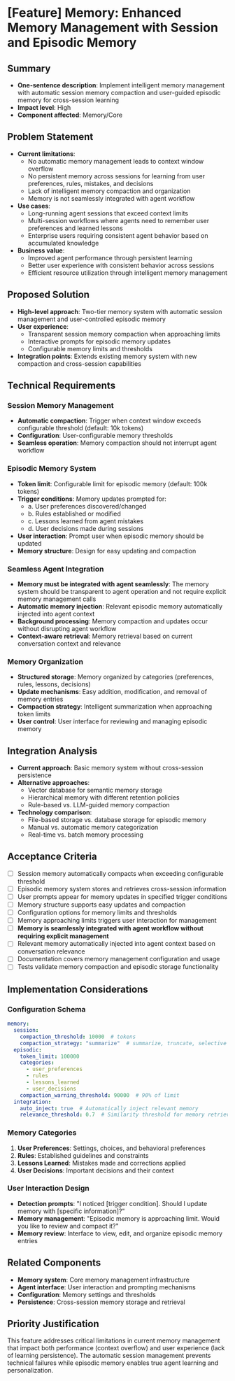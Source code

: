# [Feature] Memory: Enhanced Memory Management with Session and Episodic Memory

## Summary
- **One-sentence description**: Implement intelligent memory management with automatic session memory compaction and user-guided episodic memory for cross-session learning
- **Impact level**: High
- **Component affected**: Memory/Core

## Problem Statement
- **Current limitations**: 
  - No automatic memory management leads to context window overflow
  - No persistent memory across sessions for learning from user preferences, rules, mistakes, and decisions
  - Lack of intelligent memory compaction and organization
  - Memory is not seamlessly integrated with agent workflow
- **Use cases**: 
  - Long-running agent sessions that exceed context limits
  - Multi-session workflows where agents need to remember user preferences and learned lessons
  - Enterprise users requiring consistent agent behavior based on accumulated knowledge
- **Business value**: 
  - Improved agent performance through persistent learning
  - Better user experience with consistent behavior across sessions
  - Efficient resource utilization through intelligent memory management

## Proposed Solution
- **High-level approach**: Two-tier memory system with automatic session management and user-controlled episodic memory
- **User experience**: 
  - Transparent session memory compaction when approaching limits
  - Interactive prompts for episodic memory updates
  - Configurable memory limits and thresholds
- **Integration points**: Extends existing memory system with new compaction and cross-session capabilities

## Technical Requirements

### Session Memory Management
- **Automatic compaction**: Trigger when context window exceeds configurable threshold (default: 10k tokens)
- **Configuration**: User-configurable memory thresholds
- **Seamless operation**: Memory compaction should not interrupt agent workflow

### Episodic Memory System
- **Token limit**: Configurable limit for episodic memory (default: 100k tokens)
- **Trigger conditions**: Memory updates prompted for:
  - a. User preferences discovered/changed
  - b. Rules established or modified
  - c. Lessons learned from agent mistakes
  - d. User decisions made during sessions
- **User interaction**: Prompt user when episodic memory should be updated
- **Memory structure**: Design for easy updating and compaction

### Seamless Agent Integration
- **Memory must be integrated with agent seamlessly**: The memory system should be transparent to agent operation and not require explicit memory management calls
- **Automatic memory injection**: Relevant episodic memory automatically injected into agent context
- **Background processing**: Memory compaction and updates occur without disrupting agent workflow
- **Context-aware retrieval**: Memory retrieval based on current conversation context and relevance

### Memory Organization
- **Structured storage**: Memory organized by categories (preferences, rules, lessons, decisions)
- **Update mechanisms**: Easy addition, modification, and removal of memory entries
- **Compaction strategy**: Intelligent summarization when approaching token limits
- **User control**: User interface for reviewing and managing episodic memory

## Integration Analysis
- **Current approach**: Basic memory system without cross-session persistence
- **Alternative approaches**: 
  - Vector database for semantic memory storage
  - Hierarchical memory with different retention policies
  - Rule-based vs. LLM-guided memory compaction
- **Technology comparison**: 
  - File-based storage vs. database storage for episodic memory
  - Manual vs. automatic memory categorization
  - Real-time vs. batch memory processing

## Acceptance Criteria
- [ ] Session memory automatically compacts when exceeding configurable threshold
- [ ] Episodic memory system stores and retrieves cross-session information
- [ ] User prompts appear for memory updates in specified trigger conditions
- [ ] Memory structure supports easy updates and compaction
- [ ] Configuration options for memory limits and thresholds
- [ ] Memory approaching limits triggers user interaction for management
- [ ] **Memory is seamlessly integrated with agent workflow without requiring explicit management**
- [ ] Relevant memory automatically injected into agent context based on conversation relevance
- [ ] Documentation covers memory management configuration and usage
- [ ] Tests validate memory compaction and episodic storage functionality

## Implementation Considerations

### Configuration Schema
```yaml
memory:
  session:
    compaction_threshold: 10000  # tokens
    compaction_strategy: "summarize"  # summarize, truncate, selective
  episodic:
    token_limit: 100000
    categories:
      - user_preferences
      - rules
      - lessons_learned  
      - user_decisions
    compaction_warning_threshold: 90000  # 90% of limit
  integration:
    auto_inject: true  # Automatically inject relevant memory
    relevance_threshold: 0.7  # Similarity threshold for memory retrieval
```

### Memory Categories
1. **User Preferences**: Settings, choices, and behavioral preferences
2. **Rules**: Established guidelines and constraints
3. **Lessons Learned**: Mistakes made and corrections applied
4. **User Decisions**: Important decisions and their context

### User Interaction Design
- **Detection prompts**: "I noticed [trigger condition]. Should I update memory with [specific information]?"
- **Memory management**: "Episodic memory is approaching limit. Would you like to review and compact it?"
- **Memory review**: Interface to view, edit, and organize episodic memory entries

## Related Components
- **Memory system**: Core memory management infrastructure
- **Agent interface**: User interaction and prompting mechanisms
- **Configuration**: Memory settings and thresholds
- **Persistence**: Cross-session memory storage and retrieval

## Priority Justification
This feature addresses critical limitations in current memory management that impact both performance (context overflow) and user experience (lack of learning persistence). The automatic session management prevents technical failures while episodic memory enables true agent learning and personalization.